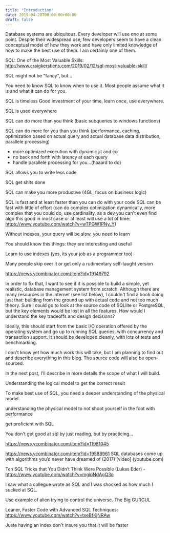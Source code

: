 ```yaml
---
title: "Introduction"
date: 2019-04-28T00:00:00+00:00
draft: false
---
```


Database systems are ubiquitous. Every developer will use one at some point. Despite their widespread use, few developers seem to have a clean conceptual model of how they work and have only limited knowledge of how to make the best use of them. I am certainly one of them.

SQL: One of the Most Valuable Skills: http://www.craigkerstiens.com/2019/02/12/sql-most-valuable-skill/

SQL might not be "fancy", but...

You need to know SQL to know when to use it. Most people assume what it is and what it can do for you.

SQL is timeless
Good investment of your time, learn once, use everywhere.

SQL is used everywhere

SQL can do more than you think (basic subqueries to windows functions)

SQL can do more for you than you think (performance, caching, optimization based on actual query and actual database data distribution, parallele processing)
* more optimized execution with dynamic jit and co
* no back and forth with latency at each query
* handle parallele processing for you...(haaard to do)

SQL allows you to write less code

SQL get shits done

SQL can make you more productive (4GL, focus on business logic)

SQL is fast and at least faster than you can do with your code
SQL can be fast with little of effort (can do complex optimization dynamically, more complex that you could do, use cardinality, as a dev you can't even find algo this good in most case or at least will use a lot of time: https://www.youtube.com/watch?v=wTPGW1PNy_Y)

Without indexes, your query will be slow, you need to learn

You should know this things: they are interesting and usefull

Learn to use indexes (yes, its your job as a programmer too)

Many people skip over it or get only a rudimentary self-taught version

https://news.ycombinator.com/item?id=19149792

In order to fix that, I want to see if it is possible to build a simple, yet realistic, database management system from scratch. Although there are many resources in the internet (see list below), I couldn't find a book doing just that: building from the ground up with actual code and not too much theory. Sure I could go to look at the source code of SQLlite or PostgreSQL, but the key elements would be lost in all the features. How would I understand the key tradeoffs and design decisions? 

Ideally, this should start from the basic I/O operation offered by the operating system and go up to running SQL queries, with concurrency and transaction support. It should be developed cleanly, with lots of tests and benchmarking.

I don't know yet how much work this will take, but I am planning to find out and describe everything in this blog. The source code will also be open-sourced.

In the next post, I'll describe in more details the scope of what I will build.

Understanding the logical model to get the correct result

To make best use of SQL, you need a deeper understanding of the physical model.

understanding the physical model to not shoot yourself in the foot with performance

get proficient with SQL

You don't get good at sql by just reading, but by practicing...

https://news.ycombinator.com/item?id=11981045

https://news.ycombinator.com/item?id=19588961
SQL databases come up with algorithms you’d never have dreamed of (2017) [video] (youtube.com)

Ten SQL Tricks that You Didn’t Think Were Possible (Lukas Eder) - https://www.youtube.com/watch?v=mgipNdAgQ3o

I saw what a collegue wrote as SQL and I was shocked as how much I sucked at SQL.

Use example of alien trying to control the universe. The Big GURGUL


Leaner, Faster Code with Advanced SQL Techniques: https://www.youtube.com/watch?v=txeBfKjNRAw


Juste having an index don't insure you that it will be faster